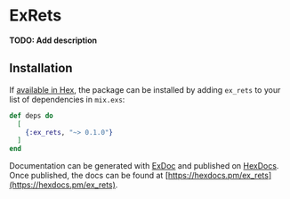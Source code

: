 # ExRets

**TODO: Add description**

## Installation

If [available in Hex](https://hex.pm/docs/publish), the package can be installed
by adding `ex_rets` to your list of dependencies in `mix.exs`:

```elixir
def deps do
  [
    {:ex_rets, "~> 0.1.0"}
  ]
end
```

Documentation can be generated with [ExDoc](https://github.com/elixir-lang/ex_doc)
and published on [HexDocs](https://hexdocs.pm). Once published, the docs can
be found at [https://hexdocs.pm/ex_rets](https://hexdocs.pm/ex_rets).

